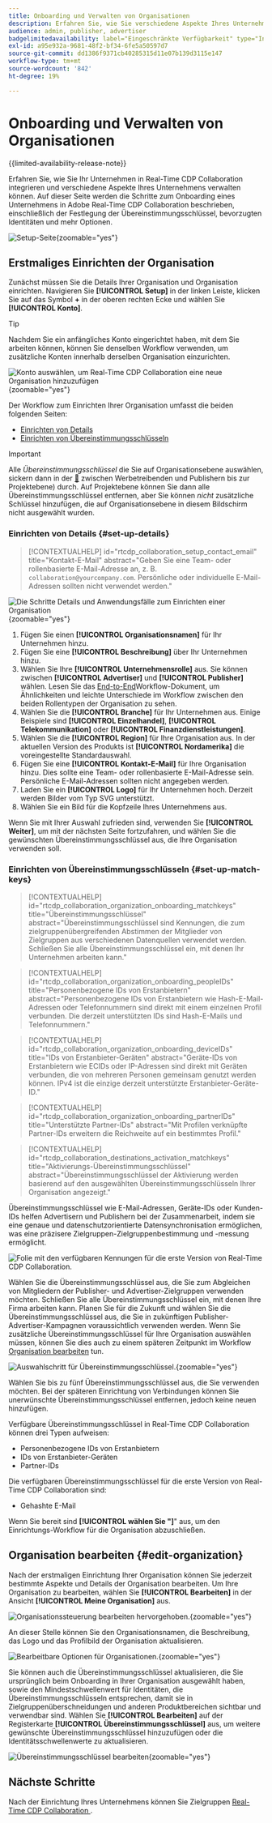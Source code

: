 ```yaml
---
title: Onboarding und Verwalten von Organisationen
description: Erfahren Sie, wie Sie verschiedene Aspekte Ihres Unternehmens in Real-Time CDP Collaboration integrieren und verwalten können.
audience: admin, publisher, advertiser
badgelimitedavailability: label="Eingeschränkte Verfügbarkeit" type="Informative" url="https://helpx.adobe.com/de/legal/product-descriptions/real-time-customer-data-platform-collaboration.html newtab=true"
exl-id: a95e932a-9681-48f2-bf34-6fe5a50597d7
source-git-commit: dd1386f9371cb40285315d11e07b139d3115e147
workflow-type: tm+mt
source-wordcount: '842'
ht-degree: 19%

---
```


# Onboarding und Verwalten von Organisationen

{{limited-availability-release-note}}

Erfahren Sie, wie Sie Ihr Unternehmen in Real-Time CDP Collaboration integrieren und verschiedene Aspekte Ihres Unternehmens verwalten können. Auf dieser Seite werden die Schritte zum Onboarding eines Unternehmens in Adobe Real-Time CDP Collaboration beschrieben, einschließlich der Festlegung der Übereinstimmungsschlüssel, bevorzugten Identitäten und mehr Optionen.

![Setup-Seite](/help/assets/setup/manage-organization/my-organization.png){zoomable="yes"}

## Erstmaliges Einrichten der Organisation

Zunächst müssen Sie die Details Ihrer Organisation und Organisation einrichten. Navigieren Sie **[!UICONTROL Setup]** in der linken Leiste, klicken Sie auf das Symbol **+** in der oberen rechten Ecke und wählen Sie **[!UICONTROL Konto]**.

>[!TIP]
>
>Nachdem Sie ein anfängliches Konto eingerichtet haben, mit dem Sie arbeiten können, können Sie denselben Workflow verwenden, um zusätzliche Konten innerhalb derselben Organisation einzurichten.

![Konto auswählen, um Real-Time CDP Collaboration eine neue Organisation hinzuzufügen](/help/assets/setup/manage-organization/add-new-account.png){zoomable="yes"}

Der Workflow zum Einrichten Ihrer Organisation umfasst die beiden folgenden Seiten:

* [Einrichten von Details](#set-up-details)
* [Einrichten von Übereinstimmungsschlüsseln](#set-up-match-keys)

>[!IMPORTANT]
>
>Alle *Übereinstimmungsschlüssel* die Sie auf Organisationsebene auswählen, sickern dann in der [&#128279;](/help/guide/collaborate/manage-projects.md) zwischen Werbetreibenden und Publishern bis zur Projektebene) durch. Auf Projektebene können Sie dann alle Übereinstimmungsschlüssel entfernen, aber Sie können *nicht* zusätzliche Schlüssel hinzufügen, die auf Organisationsebene in diesem Bildschirm nicht ausgewählt wurden.

### Einrichten von Details {#set-up-details}

>[!CONTEXTUALHELP]
>id="rtcdp_collaboration_setup_contact_email"
>title="Kontakt-E-Mail"
>abstract="Geben Sie eine Team- oder rollenbasierte E-Mail-Adresse an, z. B. `collaboration@yourcompany.com`. Persönliche oder individuelle E-Mail-Adressen sollten nicht verwendet werden."

![Die Schritte Details und Anwendungsfälle zum Einrichten einer Organisation](/help/assets/setup/manage-organization/add-organization-details.png){zoomable="yes"}

1. Fügen Sie einen **[!UICONTROL Organisationsnamen]** für Ihr Unternehmen hinzu.
2. Fügen Sie eine **[!UICONTROL Beschreibung]** über Ihr Unternehmen hinzu.
3. Wählen Sie Ihre **[!UICONTROL Unternehmensrolle]** aus. Sie können zwischen **[!UICONTROL Advertiser]** und **[!UICONTROL Publisher]** wählen. Lesen Sie das [End-to-End](/help/guide/end-to-end-workflow.md)Workflow-Dokument, um Ähnlichkeiten und leichte Unterschiede im Workflow zwischen den beiden Rollentypen der Organisation zu sehen.
4. Wählen Sie die **[!UICONTROL Branche]** für Ihr Unternehmen aus. Einige Beispiele sind **[!UICONTROL Einzelhandel]**, **[!UICONTROL Telekommunikation]** oder **[!UICONTROL Finanzdienstleistungen]**.
5. Wählen Sie die **[!UICONTROL Region]** für Ihre Organisation aus. In der aktuellen Version des Produkts ist **[!UICONTROL Nordamerika]** die voreingestellte Standardauswahl.
6. Fügen Sie eine **[!UICONTROL Kontakt-E-Mail]** für Ihre Organisation hinzu. Dies sollte eine Team- oder rollenbasierte E-Mail-Adresse sein. Persönliche E-Mail-Adressen sollten nicht angegeben werden.
7. Laden Sie ein **[!UICONTROL Logo]** für Ihr Unternehmen hoch. Derzeit werden Bilder vom Typ SVG unterstützt.
8. Wählen Sie ein Bild für die Kopfzeile Ihres Unternehmens aus.

Wenn Sie mit Ihrer Auswahl zufrieden sind, verwenden Sie **[!UICONTROL Weiter]**, um mit der nächsten Seite fortzufahren, und wählen Sie die gewünschten Übereinstimmungsschlüssel aus, die Ihre Organisation verwenden soll.

### Einrichten von Übereinstimmungsschlüsseln {#set-up-match-keys}

>[!CONTEXTUALHELP]
>id="rtcdp_collaboration_organization_onboarding_matchkeys"
>title="Übereinstimmungsschlüssel"
>abstract="Übereinstimmungsschlüssel sind Kennungen, die zum zielgruppenübergreifenden Abstimmen der Mitglieder von Zielgruppen aus verschiedenen Datenquellen verwendet werden. Schließen Sie alle Übereinstimmungsschlüssel ein, mit denen Ihr Unternehmen arbeiten kann."

>[!CONTEXTUALHELP]
>id="rtcdp_collaboration_organization_onboarding_peopleIDs"
>title="Personenbezogene IDs von Erstanbietern"
>abstract="Personenbezogene IDs von Erstanbietern wie Hash-E-Mail-Adressen oder Telefonnummern sind direkt mit einem einzelnen Profil verbunden. Die derzeit unterstützten IDs sind Hash-E-Mails und Telefonnummern."

>[!CONTEXTUALHELP]
>id="rtcdp_collaboration_organization_onboarding_deviceIDs"
>title="IDs von Erstanbieter-Geräten"
>abstract="Geräte-IDs von Erstanbietern wie ECIDs oder IP-Adressen sind direkt mit Geräten verbunden, die von mehreren Personen gemeinsam genutzt werden können. IPv4 ist die einzige derzeit unterstützte Erstanbieter-Geräte-ID."

>[!CONTEXTUALHELP]
>id="rtcdp_collaboration_organization_onboarding_partnerIDs"
>title="Unterstützte Partner-IDs"
>abstract="Mit Profilen verknüpfte Partner-IDs erweitern die Reichweite auf ein bestimmtes Profil."

>[!CONTEXTUALHELP]
>id="rtcdp_collaboration_destinations_activation_matchkeys"
>title="Aktivierungs-Übereinstimmungsschlüssel"
>abstract="Übereinstimmungsschlüssel der Aktivierung werden basierend auf den ausgewählten Übereinstimmungsschlüsseln Ihrer Organisation angezeigt."

Übereinstimmungsschlüssel wie E-Mail-Adressen, Geräte-IDs oder Kunden-IDs helfen Advertisern und Publishern bei der Zusammenarbeit, indem sie eine genaue und datenschutzorientierte Datensynchronisation ermöglichen, was eine präzisere Zielgruppen-Zielgruppenbestimmung und -messung ermöglicht.

![Folie mit den verfügbaren Kennungen für die erste Version von Real-Time CDP Collaboration.](/help/assets/setup/manage-organization/available-identifiers.png)

Wählen Sie die Übereinstimmungsschlüssel aus, die Sie zum Abgleichen von Mitgliedern der Publisher- und Advertiser-Zielgruppen verwenden möchten. Schließen Sie alle Übereinstimmungsschlüssel ein, mit denen Ihre Firma arbeiten kann. Planen Sie für die Zukunft und wählen Sie die Übereinstimmungsschlüssel aus, die Sie in zukünftigen Publisher-Advertiser-Kampagnen voraussichtlich verwenden werden. Wenn Sie zusätzliche Übereinstimmungsschlüssel für Ihre Organisation auswählen müssen, können Sie dies auch zu einem späteren Zeitpunkt im Workflow [Organisation bearbeiten](#edit-organization) tun.

![Auswahlschritt für Übereinstimmungsschlüssel.](/help/assets/setup/manage-organization/add-organization-match-keys.png){zoomable="yes"}

Wählen Sie bis zu fünf Übereinstimmungsschlüssel aus, die Sie verwenden möchten. Bei der späteren Einrichtung von Verbindungen können Sie unerwünschte Übereinstimmungsschlüssel entfernen, jedoch keine neuen hinzufügen.

Verfügbare Übereinstimmungsschlüssel in Real-Time CDP Collaboration können drei Typen aufweisen:

* Personenbezogene IDs von Erstanbietern
* IDs von Erstanbieter-Geräten
* Partner-IDs

Die verfügbaren Übereinstimmungsschlüssel für die erste Version von Real-Time CDP Collaboration sind:

* Gehashte E-Mail

<!--

not available in the Limited GA release

* Hashed phone
* IPv4

-->

Wenn Sie bereit sind **[!UICONTROL wählen Sie &quot;]**&quot; aus, um den Einrichtungs-Workflow für die Organisation abzuschließen.

## Organisation bearbeiten {#edit-organization}

Nach der erstmaligen Einrichtung Ihrer Organisation können Sie jederzeit bestimmte Aspekte und Details der Organisation bearbeiten. Um Ihre Organisation zu bearbeiten, wählen Sie **[!UICONTROL Bearbeiten]** in der Ansicht **[!UICONTROL Meine Organisation]** aus.

![Organisationssteuerung bearbeiten hervorgehoben.](/help/assets/setup/manage-organization/edit-organization.png){zoomable="yes"}

An dieser Stelle können Sie den Organisationsnamen, die Beschreibung, das Logo und das Profilbild der Organisation aktualisieren.

![Bearbeitbare Optionen für Organisationen.](/help/assets/setup/manage-organization/editable-options.png){zoomable="yes"}

Sie können auch die Übereinstimmungsschlüssel aktualisieren, die Sie ursprünglich beim Onboarding in Ihrer Organisation ausgewählt haben, sowie den Mindestschwellenwert für Identitäten, die Übereinstimmungsschlüsseln entsprechen, damit sie in Zielgruppenüberschneidungen und anderen Produktbereichen sichtbar und verwendbar sind. Wählen Sie **[!UICONTROL Bearbeiten]** auf der Registerkarte **[!UICONTROL Übereinstimmungsschlüssel]** aus, um weitere gewünschte Übereinstimmungsschlüssel hinzuzufügen oder die Identitätsschwellenwerte zu aktualisieren.

![Übereinstimmungsschlüssel bearbeiten](/help/assets/setup/manage-organization/edit-match-keys.png){zoomable="yes"}

## Nächste Schritte

Nach der Einrichtung Ihres Unternehmens können Sie Zielgruppen [ Real-Time CDP Collaboration ](/help/guide/setup/onboard-audiences.md).
